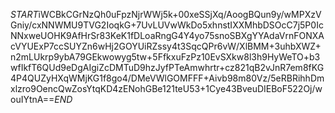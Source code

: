$START$iWCBkCGrNzQh0uFpzNjrWWj5k+00xeSSjXq/AoogBQun9y/wMPXzVGniy/cxNNWMU9TVG2IoqkG+7UvLUVwWkDo5xhnstIXXMhbDSOcC7j5P0IcNNxweUOHK9AfHrSr83KeK1fDLoaRngG4Y4yo75snoSBXgYYAdaVrnFONXAcVYUExP7ccSUYZn6wHj2GOYUiRZssy4t3SqcQPr6vW/XlBMM+3uhbXWZ+n2mLUkrp9ybA79GEkwowyg5tw+5FfkxuFzPz10EvSXkw8l3h9HyWeTO+b3wfIkfT6QUd9eDgAIgiZcDMTuD9hzJyfPTeAmwhrtr+cz821qB2vJnR7em8fKG4P4QUZyHXqWMjKG1f8go4/DMeVWlGOMFFF+Aivb98m80Vz/5eRBRihhDmxlzro9OencQwZosYtqKD4zENohGBe121teU53+1Cye43BveuDIEBoF522Oj/wouIYtnA==$END$